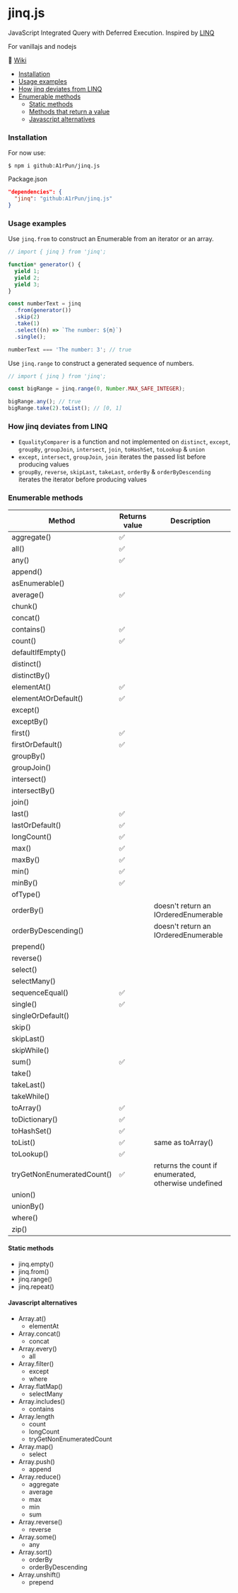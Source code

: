 ﻿# jinq.js

JavaScript Integrated Query with Deferred Execution.
Inspired by [LINQ](https://docs.microsoft.com/en-us/dotnet/api/system.linq.enumerable)

For vanillajs and nodejs

:page_facing_up: [Wiki](https://github.com/A1rPun/jinq.js/wiki)

- [Installation](#installation)
- [Usage examples](#usage-examples)
- [How jinq deviates from LINQ](#how-jinq-deviates-from-linq)
- [Enumerable methods](#enumerable-methods)
  - [Static methods](#static-methods)
  - [Methods that return a value](#methods-that-return-a-value)
  - [Javascript alternatives](#javascript-alternatives)

### Installation

For now use:

```
$ npm i github:A1rPun/jinq.js
```

Package.json
```json
"dependencies": {
  "jinq": "github:A1rPun/jinq.js"
}
```

### Usage examples

Use `jinq.from` to construct an Enumerable from an iterator or an array.

```js
// import { jinq } from 'jinq';

function* generator() {
  yield 1;
  yield 2;
  yield 3;
}

const numberText = jinq
  .from(generator())
  .skip(2)
  .take(1)
  .select((n) => `The number: ${n}`)
  .single();

numberText === 'The number: 3'; // true
```

Use `jinq.range` to construct a generated sequence of numbers.

```js
// import { jinq } from 'jinq';

const bigRange = jinq.range(0, Number.MAX_SAFE_INTEGER);

bigRange.any(); // true
bigRange.take(2).toList(); // [0, 1]
```

### How jinq deviates from LINQ

- `EqualityComparer` is a function and not implemented on `distinct`, `except`, `groupBy`, `groupJoin`, `intersect`, `join`, `toHashSet`, `toLookup` & `union`
- `except`, `intersect`, `groupJoin`, `join` iterates the passed list before producing values
- `groupBy`, `reverse`, `skipLast`, `takeLast`, `orderBy` & `orderByDescending` iterates the iterator before producing values

### Enumerable methods

Method|Returns value|Description
--|--|--
aggregate()|:white_check_mark:|
all()|:white_check_mark:|
any()|:white_check_mark:|
append()||
asEnumerable()||
average()|:white_check_mark:|
chunk()||
concat()||
contains()|:white_check_mark:|
count()|:white_check_mark:|
defaultIfEmpty()||
distinct()||
distinctBy()||
elementAt()|:white_check_mark:|
elementAtOrDefault()|:white_check_mark:|
except()||
exceptBy()||
first()|:white_check_mark:|
firstOrDefault()|:white_check_mark:|
groupBy()||
groupJoin()||
intersect()||
intersectBy()||
join()||
last()|:white_check_mark:|
lastOrDefault()|:white_check_mark:|
longCount()|:white_check_mark:|
max()|:white_check_mark:|
maxBy()|:white_check_mark:|
min()|:white_check_mark:|
minBy()|:white_check_mark:|
ofType()||
orderBy()||doesn't return an IOrderedEnumerable
orderByDescending()||doesn't return an IOrderedEnumerable
prepend()||
reverse()||
select()||
selectMany()||
sequenceEqual()|:white_check_mark:|
single()|:white_check_mark:|
singleOrDefault()||
skip()||
skipLast()||
skipWhile()||
sum()|:white_check_mark:|
take()||
takeLast()||
takeWhile()||
toArray()|:white_check_mark:|
toDictionary()|:white_check_mark:|
toHashSet()|:white_check_mark:|
toList()|:white_check_mark:|same as toArray()
toLookup()|:white_check_mark:|
tryGetNonEnumeratedCount()|:white_check_mark:| returns the count if enumerated, otherwise undefined
union()||
unionBy()||
where()||
zip()||

#### Static methods

- jinq.empty()
- jinq.from()
- jinq.range()
- jinq.repeat()

#### Javascript alternatives

- Array.at()
  - elementAt
- Array.concat()
  - concat
- Array.every()
  - all
- Array.filter()
  - except
  - where
- Array.flatMap()
  - selectMany
- Array.includes()
  - contains
- Array.length
  - count
  - longCount
  - tryGetNonEnumeratedCount
- Array.map()
  - select
- Array.push()
  - append
- Array.reduce()
  - aggregate
  - average
  - max
  - min
  - sum
- Array.reverse()
  - reverse
- Array.some()
  - any
- Array.sort()
  - orderBy
  - orderByDescending
- Array.unshift()
  - prepend
